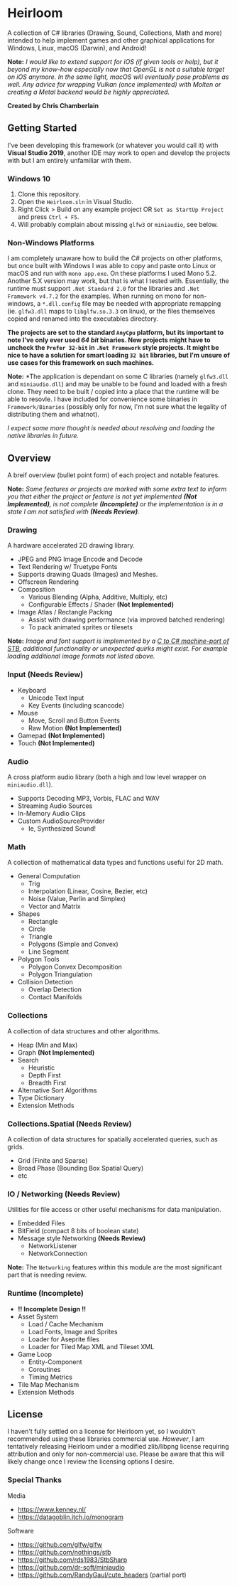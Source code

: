 # Heirloom

A collection of C# libraries (Drawing, Sound, Collections, Math and more)
intended to help implement games and other graphical applications for Windows,
Linux, macOS (Darwin), and Android!

**Note:** *I would like to extend support for iOS (if given tools or help), but
it beyond my know-how especially now that OpenGL is not a suitable target on
iOS anymore. In the same light, macOS will eventually pose problems as well.
Any advice for wrapping Vulkan (once implemented) with Molten or creating a
Metal backend would be highly appreciated.*

**Created by Chris Chamberlain**

## Getting Started

I've been developing this framework (or whatever you would call it) with
**Visual Studio 2019**, another IDE may work to open and develop the projects 
with but I am entirely unfamiliar with them.

### Windows 10

1. Clone this repository.
2. Open the `Heirloom.sln` in Visual Studio.
3. Right Click > Build on any example project OR `Set as StartUp Project`
   and press `Ctrl + F5`.
4. Will probably complain about missing `glfw3` or `miniaudio`, see below.

### Non-Windows Platforms

I am completely unaware how to build the C# projects on other platforms, but
once built with Windows I was able to copy and paste onto Linux or macOS and
run with `mono app.exe`. On these platforms I used Mono 5.2. Another 5.X
version may work, but that is what I tested with. Essentially, the runtime must
support  `.Net Standard 2.0` for the libraries and `.Net Framework v4.7.2` for
the examples. When running on mono for non-windows, a `*.dll.config` file may
be needed with appropriate remapping (ie. `glfw3.dll` maps to `libglfw.so.3.3`
on linux), or the files themselves copied and renamed into the executables 
directory.

**The projects are set to the standard `AnyCpu` platform, but its important to
note I've only ever used *64 bit* binaries. New projects might have to uncheck
the `Prefer 32-bit` in `.Net Framework` style projects. It might be nice to
have a solution for smart loading `32 bit` libraries, but I'm unsure of use
cases for this framework on such machines.**

**Note:** *The application is dependant on some C libraries (namely `glfw3.dll`
and `miniaudio.dll`) and may be unable to be found and loaded with a fresh
clone. They need to be built / copied into a place that the runtime will be
able to resovle. I have included for convenience some binaries in
`Framework/Binaries` (possibly only for now, I'm not sure what the legality of
distributing them and whatnot).

*I expect some more thought is needed about resolving and loading the native
libraries in future.*

## Overview

A breif overview (bullet point form) of each project and notable
features.

**Note:** *Some features or projects are marked with some extra text to inform
you that either the project or feature is not yet implemented
**(Not Implemented)**, is not complete **(Incomplete)** or the implementation
is in a state I am not satisfied with **(Needs Review)***.

### Drawing

A hardware accelerated 2D drawing library.

* JPEG and PNG Image Encode and Decode
* Text Rendering w/ Truetype Fonts
* Supports drawing Quads (Images) and Meshes.
* Offscreen Rendering
* Composition
    + Various Blending (Alpha, Additive, Multiply, etc)
    + Configurable Effects / Shader **(Not Implemented)**
* Image Atlas / Rectangle Packing
    + Assist with drawing performance (via improved batched rendering)
    + To pack animated sprites or tilesets

**Note:** *Image and font support is implemented by a [C to C# machine-port of
STB][stbcsharp], additional functionality or unexpected quirks might exist. For
example loading additional image formats not listed above.*

### Input (Needs Review)

* Keyboard
    + Unicode Text Input
    + Key Events (including scancode)
* Mouse
    + Move, Scroll and Button Events
    + Raw Motion **(Not Implemented)**
* Gamepad **(Not Implemented)**
* Touch **(Not Implemented)**

### Audio

A cross platform audio library (both a high and low level wrapper on 
`miniaudio.dll`).

* Supports Decoding MP3, Vorbis, FLAC and WAV
* Streaming Audio Sources
* In-Memory Audio Clips
* Custom AudioSourceProvider
  * Ie, Synthesized Sound!

### Math

A collection of mathematical data types and functions useful for 2D math.

* General Computation
  * Trig
  * Interpolation (Linear, Cosine, Bezier, etc)
  * Noise (Value, Perlin and Simplex)
  * Vector and Matrix
* Shapes
    * Rectangle
    * Circle
    * Triangle
    * Polygons (Simple and Convex)
    * Line Segment
* Polygon Tools
    * Polygon Convex Decomposition
    * Polygon Triangulation
* Collision Detection
    * Overlap Detection
    * Contact Manifolds

### Collections

A collection of data structures and other algorithms.

* Heap (Min and Max)
* Graph **(Not Implemented)**
* Search
    + Heuristic
    + Depth First
    + Breadth First
* Alternative Sort Algorithms
* Type Dictionary
* Extension Methods

### Collections.Spatial (Needs Review)

A collection of data structures for spatially accelerated queries, such as
grids.

* Grid (Finite and Sparse)
* Broad Phase (Bounding Box Spatial Query)
* etc

### IO / Networking (Needs Review)

Utilities for file access or other useful mechanisms for data manipulation.

* Embedded Files
* BitField (compact 8 bits of boolean state)
* Message style Networking **(Needs Review)**
  * NetworkListener
  * NetworkConnection

**Note:** The `Networking` features within this module are the most significant
part that is needing review.

### Runtime (Incomplete)
* **!! Incomplete Design !!**
* Asset System
    * Load / Cache Mechanism
    * Load Fonts, Image and Sprites
    * Loader for Aseprite files
    * Loader for Tiled Map XML and Tileset XML
* Game Loop
    * Entity-Component
    * Coroutines
    * Timing Metrics
* Tile Map Mechanism
* Extension Methods

## License

I haven't fully settled on a license for Heirloom yet, so I wouldn't 
recommended using these libraries commercial use. *However*, I am tentatively 
releasing Heirloom under a modified zlib/libpng license requiring attribution
and only for non-commercial use. Please be aware that this will likely change
once I review the licensing options I desire.

### Special Thanks

Media

* https://www.kenney.nl/
* https://datagoblin.itch.io/monogram

Software

* https://github.com/glfw/glfw
* https://github.com/nothings/stb
* https://github.com/rds1983/StbSharp
* https://github.com/dr-soft/miniaudio
* https://github.com/RandyGaul/cute_headers (partial port)

[stbcsharp]: https://github.com/rds1983/StbSharp